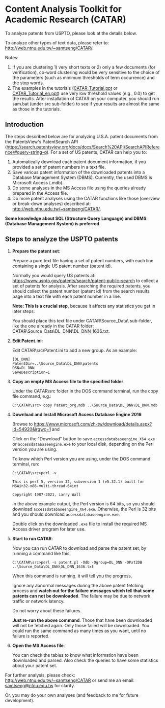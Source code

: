 # Content Analysis Toolkit for Academic Research (CATAR)
To analyze patents from USPTO, please look at the details below.

To analyze other types of text data, please refer to: 
http://web.ntnu.edu.tw/~samtseng/CATAR/.

Notes:
1. If you are clustering 1) very short texts or 2) only a few documents (for verification), co-word clustering would be very sensitive to the choice of the parameters (such as minimum thresholds of term occurrence) and the stop words.
2. The examples in the tutorials ([CATAR_Tutorial.ppt](http://web.ntnu.edu.tw/~samtseng/CATAR/CATAR_Tutorial.ppt) or [CATAR_Tutorial_en.ppt](http://web.ntnu.edu.tw/~samtseng/CATAR/CATAR_Tutorial_en.ppt)) use very low threshold values (e.g., 0.0) to get the results. After installation of CATAR on your computer, you should run sam.bat (under src sub-folder) to see if your results are almost the same as those in the tutorials.

## Introduction
The steps described below are for analyzing U.S.A. patent documents from the PatentsView's PatentSearch API (https://search.patentsview.org/docs/docs/Search%20API/SearchAPIReference/#query-string-q). For a set of US patents, CATAR can help you to:

1. Automatically download each patent document information, if you provided a set of patent numbers in a text file.
2. Save various patent information of the downloaded patents into a Database Management System (DBMS). Currently, the used DBMS is Microsoft Access (.mdb).
3. Do some analyses in the MS Access file using the queries already prepared in the Access file.
4. Do more patent analyses using the CATAR functions like those (overview or break-down analyses) described at: http://web.ntnu.edu.tw/~samtseng/CATAR/.

**Some knowledge about SQL (Structure Query Language) and DBMS (Database Management System) is preferred**.


## Steps to analyze the USPTO patents
1. **Prepare the patent set**:

    Prepare a pure text file having a set of patent numbers, with each line containing a single US patent number (patent id). 

    Normally you would query US patents at: https://www.uspto.gov/patents/search/patent-public-search to collect a set of patents for analysis. After searching the required patents, you should collect the patent number (patent id) from the search results page into a text file with each patent number in a line.

    **Note: This is a crucial step**, because it affects any statistics you get in later steps. 

    You should place this text file under CATAR\Source_Data\ sub-folder, like the one already in the CATAR folder: CATAR\Source_Data\DL_DNN\DL_DNN_1636.txt.

2. **Edit Patent.ini**:

    Edit CATAR\src\Patent.ini to add a new group. As an example:
    ```
    [DL_DNN]
    PatentDir=..\Source_Data\DL_DNN\patents
    DSN=DL_DNN
    SaveDescription=1
    ```

3. **Copy an empty MS Access file to the specified folder**

    Under the CATAR\src folder in the DOS command terminal, run the copy file command, e.g.:
    ```
    C:\CATAR\src> copy Patent_org.mdb ..\Source_Data\DL_DNN\DL_DNN.mdb
    ```


4. **Download and Install Microsoft Access Database Engine 2016**

    Browse to https://www.microsoft.com/zh-tw/download/details.aspx?id=54920&irgwc=1 and 

    Click on the "Download" button to save `accessdatabaseengine_X64.exe` or `accessdatabaseengine.exe` to your local disk, depending on the Perl version you are using.

    To know which Perl version you are using, under the DOS command terminal, run:
    ```
    C:\CATAR\src>perl -v

    This is perl 5, version 32, subversion 1 (v5.32.1) built for MSWin32-x86-multi-thread-64int

    Copyright 1987-2021, Larry Wall
    ```
    In the above example output, the Perl version is 64 bits, so you should download `accessdatabaseengine_X64.exe`. Otherwise, the Perl is 32 bits and you should download `accessdatabaseengine.exe`.

    Double click on the downloaded `.exe` file to install the required MS Access driver program for later use.

5. **Start to run CATAR**:

    Now you can run CATAR to download and parse the patent set, by running a command like this:
    ```
    C:\CATAR\src>perl -s patent.pl -Odb -Ogroup=DL_DNN -OPat2DB ..\Source_Data\DL_DNN\DL_DNN_1636.txt
    ```

    When this command is running, it will tell you the progress. 

    Ignore any abnormal messages during the above patent fetching process and **watch out for the failure messages which tell that some patents can not be downloaded**. The failure may be due to network traffic or network latency.

    Do not worry about these failures. 

    **Just re-run the above command**. Those that have been downloaded will not be fetched again. Only those failed will be downloaded. You could run the same command as many times as you want, until no failure is reported.

6. **Open the MS Access file**:

    You can check the tables to know what information have been downloaded and parsed. Also check the queries to have some statistics about your patent set.


For further analysis, please check: http://web.ntnu.edu.tw/~samtseng/CATAR or send me an email: samtseng@ntnu.edu.tw for clarity.

Or, you may do your own analyses (and feedback to me for future development).
